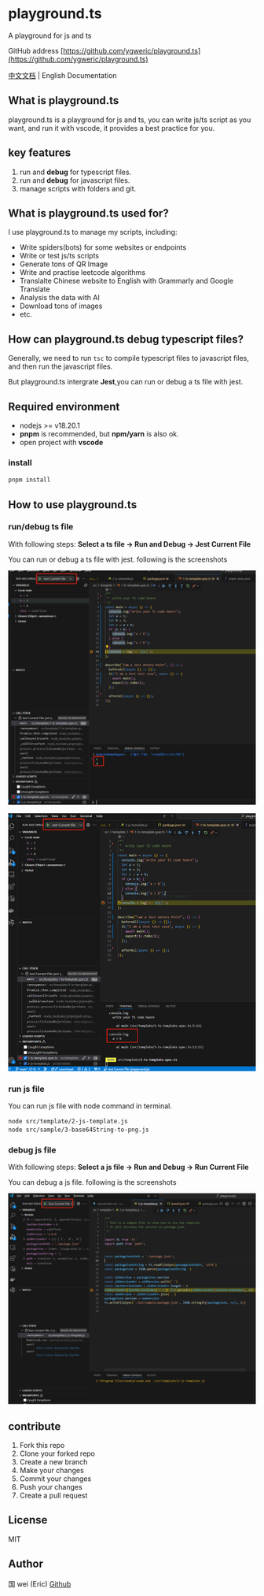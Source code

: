 # playground.ts

A playground for js and ts

GitHub address [https://github.com/ygweric/playground.ts](https://github.com/ygweric/playground.ts)

[中文文档](https://github.com/ygweric/playground.ts/blob/main/README-ZH.md) | English Documentation

## What is playground.ts

playground.ts is a playground for js and ts, you can write js/ts script as you want, and run it with vscode, it provides a best practice for you.

## key features

1. run and **debug** for typescript files.
2. run and **debug** for javascript files.
3. manage scripts with folders and git.

## What is playground.ts used for?

I use playground.ts to manage my scripts, including:

- Write spiders(bots) for some websites or endpoints
- Write or test js/ts scripts
- Generate tons of QR Image
- Write and practise leetcode algorithms
- Translalte Chinese website to English with Grammarly and Google Translate
- Analysis the data with AI
- Download tons of images
- etc.

## How can playground.ts debug typescript files?

Generally, we need to run `tsc` to compile typescript files to javascript files, and then run the javascript files.

But playground.ts intergrate **Jest**,you can run or debug a ts file with jest.

## Required environment

- nodejs >= v18.20.1
- **pnpm** is recommended, but **npm/yarn** is also ok.
- open project with **vscode**

### install

```sh
pnpm install
```

## How to use playground.ts

### run/debug ts file

With following steps:
**Select a ts file -> Run and Debug -> Jest Current File**

You can run or debug a ts file with jest. following is the screenshots

![img](./assets/readme/debug-ts-file-debug-sonsole.png)

![img](./assets/readme/debug-ts-file-terminal.png)

<!--  -->

### run js file

You can run js file with node command in terminal.

```sh
node src/template/2-js-template.js
node src/sample/3-base64String-to-png.js
```

### debug js file

With following steps:
**Select a js file -> Run and Debug -> Run Current File**

You can debug a js file. following is the screenshots

![img](./assets/readme/debug-js-file-terminal.png)

## contribute

1. Fork this repo
2. Clone your forked repo
3. Create a new branch
4. Make your changes
5. Commit your changes
6. Push your changes
7. Create a pull request

## License

MIT

## Author

国 wei (Eric)
[Github](https://github.com/ygweric)

